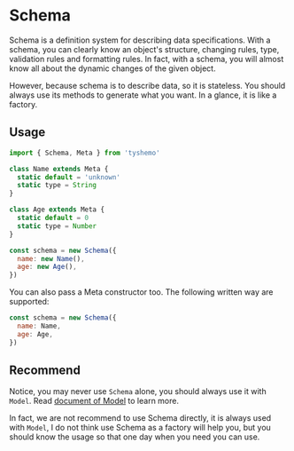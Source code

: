 # Schema

Schema is a definition system for describing data specifications.
With a schema, you can clearly know an object's structure, changing rules, type, validation rules and formatting rules. In fact, with a schema, you will almost know all about the dynamic changes of the given object.

However, because schema is to describe data, so it is stateless. You should always use its methods to generate what you want. In a glance, it is like a factory.

## Usage

```js
import { Schema, Meta } from 'tyshemo'

class Name extends Meta {
  static default = 'unknown'
  static type = String
}

class Age extends Meta {
  static default = 0
  static type = Number
}

const schema = new Schema({
  name: new Name(),
  age: new Age(),
})
```

You can also pass a Meta constructor too.
The following written way are supported:

```js
const schema = new Schema({
  name: Name,
  age: Age,
})
```

## Recommend

Notice, you may never use `Schema` alone, you should always use it with `Model`. Read [document of Model](model.md) to learn more.

In fact, we are not recommend to use Schema directly, it is always used with `Model`, I do not think use Schema as a factory will help you, but you should know the usage so that one day when you need you can use.
